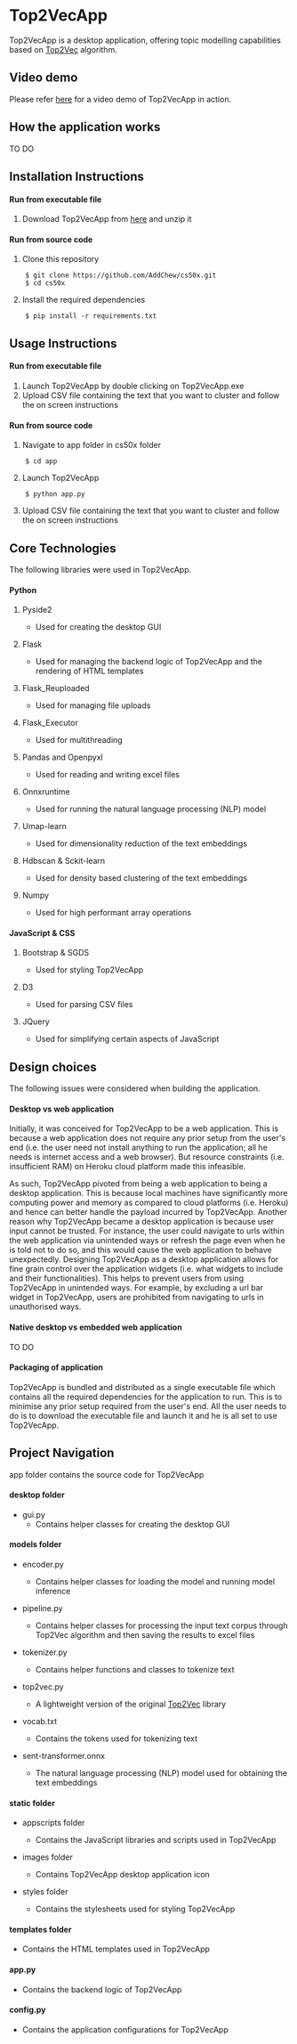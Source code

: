 # Top2VecApp
Top2VecApp is a desktop application, offering topic modelling capabilities based on [Top2Vec](https://github.com/ddangelov/Top2Vec) algorithm.

## Video demo
Please refer [here]() for a video demo of Top2VecApp in action.

## How the application works
TO DO

## Installation Instructions

#### Run from executable file
1. Download Top2VecApp from [here]() and unzip it

#### Run from source code
1. Clone this repository
```
    $ git clone https://github.com/AddChew/cs50x.git
    $ cd cs50x
```
2. Install the required dependencies
```
    $ pip install -r requirements.txt
```

## Usage Instructions

#### Run from executable file
1. Launch Top2VecApp by double clicking on Top2VecApp.exe
2. Upload CSV file containing the text that you want to cluster and follow the on screen instructions

#### Run from source code
1. Navigate to app folder in cs50x folder
```
    $ cd app
```
2. Launch Top2VecApp
```
    $ python app.py
```
3. Upload CSV file containing the text that you want to cluster and follow the on screen instructions

## Core Technologies
The following libraries were used in Top2VecApp.

#### Python
1. Pyside2
    - Used for creating the desktop GUI

2. Flask
    - Used for managing the backend logic of Top2VecApp and the rendering of HTML templates

3. Flask_Reuploaded
    - Used for managing file uploads

4. Flask_Executor
    - Used for multithreading 

5. Pandas and Openpyxl
    - Used for reading and writing excel files

6. Onnxruntime
    - Used for running the natural language processing (NLP) model

7. Umap-learn
    - Used for dimensionality reduction of the text embeddings

8. Hdbscan & Sckit-learn
    - Used for density based clustering of the text embeddings

9. Numpy
    - Used for high performant array operations

#### JavaScript & CSS
1. Bootstrap & SGDS
    - Used for styling Top2VecApp

2.  D3
    - Used for parsing CSV files

3.  JQuery
    - Used for simplifying certain aspects of JavaScript

## Design choices
The following issues were considered when building the application.

#### Desktop vs web application
Initially, it was conceived for Top2VecApp to be a web application. This is because a web application does not require any prior setup from the user's end (i.e. the user need not install anything to run the application; all he needs is internet access and a web browser). But resource constraints (i.e. insufficient RAM) on Heroku cloud platform made this infeasible.

As such, Top2VecApp pivoted from being a web application to being a desktop application. This is because local machines have significantly more computing power and memory as compared to cloud platforms (i.e. Heroku) and hence can better handle the payload incurred by Top2VecApp. Another reason why Top2VecApp became a desktop application is because user input cannot be trusted. For instance, the user could navigate to urls within the web application via unintended ways or refresh the page even when he is told not to do so, and this would cause the web application to behave unexpectedly. Designing Top2VecApp as a desktop application allows for fine grain control over the application widgets (i.e. what widgets to include and their functionalities). This helps to prevent users from using Top2VecApp in unintended ways. For example, by excluding a url bar widget in Top2VecApp, users are prohibited from navigating to urls in unauthorised ways.

#### Native desktop vs embedded web application
TO DO

#### Packaging of application
Top2VecApp is bundled and distributed as a single executable file which contains all the required dependencies for the application to run. This is to minimise any prior setup required from the user's end. All the user needs to do is to download the executable file and launch it and he is all set to use Top2VecApp.

## Project Navigation
app folder contains the source code for Top2VecApp

#### desktop folder
- gui.py 
    - Contains helper classes for creating the desktop GUI

#### models folder
- encoder.py
    - Contains helper classes for loading the model and running model inference

- pipeline.py
    - Contains helper classes for processing the input text corpus through Top2Vec algorithm and then saving the results to excel files

- tokenizer.py 
    - Contains helper functions and classes to tokenize text

- top2vec.py
    - A lightweight version of the original [Top2Vec](https://github.com/ddangelov/Top2Vec) library

- vocab.txt
    - Contains the tokens used for tokenizing text

- sent-transformer.onnx
    - The natural language processing (NLP) model used for obtaining the text embeddings

#### static folder
- appscripts folder
    - Contains the JavaScript libraries and scripts used in Top2VecApp

- images folder
    - Contains Top2VecApp desktop application icon

- styles folder
    - Contains the stylesheets used for styling Top2VecApp

#### templates folder
- Contains the HTML templates used in Top2VecApp

#### app.py
- Contains the backend logic of Top2VecApp

#### config.py
- Contains the application configurations for Top2VecApp